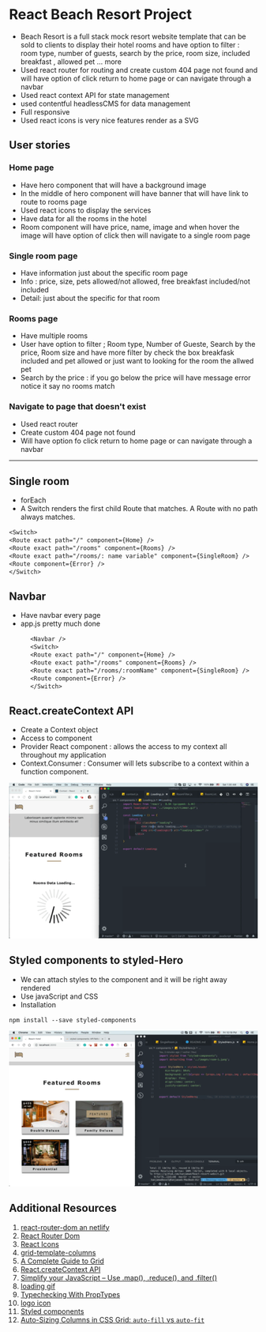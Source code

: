 # React Beach Resort Project
* Beach Resort is a full stack mock resort website template that can be sold to clients to display their hotel rooms and have option to filter : room type, number of guests, search by the price, room size, included breakfast , allowed pet … more 
* Used react router for routing and create custom 404 page not found and will have option of click return to home page or can navigate through a navbar
* Used react context API for state management 
* used contentful  headlessCMS for data management
* Full responsive
* Used react icons is very nice features render as a SVG 

## User stories

### Home page
* Have hero component that will have a background image
* In the middle of hero component will have banner that will have link to route to rooms page
* Used react icons to display the services
* Have data for all the rooms in the hotel
* Room component will have price, name, image and when hover the image will have option of click then will navigate to a single room page

### Single room page
* Have information just about the specific room page
* Info : price, size, pets allowed/not allowed, free breakfast included/not included
* Detail: just about the specific for that room

### Rooms page
* Have multiple rooms
* User have option to filter ; Room type, Number of Gueste, Search by the price, Room size and have more filter by check the box breakfask included and pet allowed or just want to looking for the room the allwed pet 
* Search by the price : if you go below the price will have message error notice it say no rooms match


### Navigate to page that doesn't exist
* Used react router
* Create custom 404 page not found 
* Will have option fo click return to home page or can navigate through a navbar

___


## Single room
* forEach
* A Switch renders the first child Route that matches. A Route with no path always matches.

```
<Switch>
<Route exact path="/" component={Home} />
<Route exact path="/rooms" component={Rooms} />
<Route exact path="/rooms/: name variable" component={SingleRoom} />
<Route component={Error} />
</Switch>

```

## Navbar
* Have navbar every page
* app.js pretty much done

```
      <Navbar />
      <Switch>
      <Route exact path="/" component={Home} />
      <Route exact path="/rooms" component={Rooms} />
      <Route exact path="/rooms/:roomName" component={SingleRoom} />
      <Route component={Error} />
      </Switch>

```

## React.createContext API
* Create a Context object
* Access to component
* Provider React component : allows the access to my context all throughout my application
* Context.Consumer : Consumer will lets subscribe to a context within a function component.

![loading](assets/load.gif "loading")


## Styled components to styled-Hero
* We can attach styles to the component and it will be right away rendered
* Use javaScript and CSS
* Installation 

```
npm install --save styled-components

```

![styled-hero](assets/styled.gif "styled-hero")

## Additional Resources
1. <a href="https://www.slightedgecoder.com/2018/12/18/page-not-found-on-netlify-with-react-router/" target="_blank">react-router-dom an netlify</a>
2. <a href="https://reacttraining.com/react-router/web/guides/quick-start" target="_blank">React Router Dom </a>
3. <a href="https://react-icons.netlify.com/#/" target="_blank">React Icons</a>
4. <a href="https://developer.mozilla.org/en-US/docs/Web/CSS/grid-template-columns" target="_blank">grid-template-columns</a>
5. <a href="https://css-tricks.com/snippets/css/complete-guide-grid/" target="_blank">A Complete Guide to Grid</a>
6. <a href="https://reactjs.org/docs/context.html#reactcreatecontext" target="_blank">React.createContext API</a>
7. <a href="https://medium.com/poka-techblog/simplify-your-javascript-use-map-reduce-and-filter-bd02c593cc2d" target="_blank">Simplify your JavaScript – Use .map(), .reduce(), and .filter()</a>
8. <a href="https://icons8.com/preloaders/en/search/2/loading" target="_blank">loading gif</a>
9. <a href="https://reactjs.org/docs/typechecking-with-proptypes.html" target="_blank">Typechecking With PropTypes</a>
10. <a href="https://www.iconfinder.com/" target="_blank">logo icon</a>
11. <a href="https://www.styled-components.com/" target="_blank">Styled components</a>
12. <a href="https://css-tricks.com/auto-sizing-columns-css-grid-auto-fill-vs-auto-fit/" target="_blank">Auto-Sizing Columns in CSS Grid: `auto-fill` vs `auto-fit`</a>

